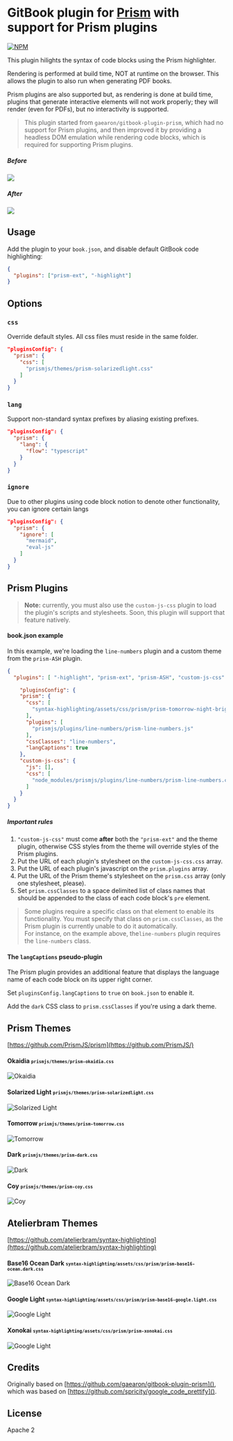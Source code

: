 GitBook plugin for [Prism](http://prismjs.com/) with support for Prism plugins
==============

[![NPM](http://img.shields.io/npm/v/gitbook-plugin-prism-ext.svg?style=flat-square&label=npm)](https://www.npmjs.com/package/gitbook-plugin-prism-ext)

This plugin hilights the syntax of code blocks using the Prism highlighter.

Rendering is performed at build time, NOT at runtime on the browser. This allows the plugin to also run when generating PDF books.

Prism plugins are also supported but, as rendering is done at build time, plugins that generate interactive elements will not work properly; they will render (even for PDFs), but no interactivity is supported.

> This plugin started from `gaearon/gitbook-plugin-prism`, which had no support for Prism plugins, and then improved it by providing a headless DOM emulation while rendering code blocks, which is required for supporting Prism plugins.  

##### Before
<img src='http://i.imgur.com/cbk6O52.png'>

##### After
<img src='http://i.imgur.com/S1YMlee.png'>

## Usage

Add the plugin to your `book.json`, and disable default GitBook code highlighting:

```json
{
  "plugins": ["prism-ext", "-highlight"]
}
```

## Options


### `css`
Override default styles.  All css files must reside in the same folder.

```json
"pluginsConfig": {
  "prism": {
    "css": [
      "prismjs/themes/prism-solarizedlight.css"
    ]
  }
}
```

### `lang`
Support non-standard syntax prefixes by aliasing existing prefixes.

```json
"pluginsConfig": {
  "prism": {
    "lang": {
      "flow": "typescript"
    }
  }
}
```

### `ignore`
Due to other plugins using code block notion to denote other functionality, you can ignore certain langs

```json
"pluginsConfig": {
  "prism": {
    "ignore": [
      "mermaid",
      "eval-js"
    ]
  }
}
```

## Prism Plugins

> **Note:** currently, you must also use the `custom-js-css` plugin to load the plugin's scripts and stylesheets. Soon, this plugin will support that feature natively.

#### book.json example

In this example, we're loading the `line-numbers` plugin and a custom theme from the `prism-ASH` plugin.

```json
{
  "plugins": [ "-highlight", "prism-ext", "prism-ASH", "custom-js-css" ],

    "pluginsConfig": {
    "prism": {
      "css": [
        "syntax-highlighting/assets/css/prism/prism-tomorrow-night-bright.css"
      ],
      "plugins": [
        "prismjs/plugins/line-numbers/prism-line-numbers.js"
      ],
      "cssClasses": "line-numbers",
      "langCaptions": true
    },
    "custom-js-css": {
      "js": [],
      "css": [
        "node_modules/prismjs/plugins/line-numbers/prism-line-numbers.css"
      ]
    }
  }
}
``` 

##### Important rules

1. `"custom-js-css"` must come **after** both the `"prism-ext"` and the theme plugin, otherwise CSS styles from the
theme will override styles of the Prism plugins.
2. Put the URL of each plugin's stylesheet on the `custom-js-css.css` array.
3. Put the URL of each plugin's javascript on the `prism.plugins` array.
4. Put the  URL of the Prism theme's stylesheet on the `prism.css` array (only one stylesheet, please).
5. Set `prism.cssClasses` to a space delimited list of class names that should be appended to the class of each code block's `pre` element.

> Some plugins require a specific class on that element to enable its functionality. You must specify that class on `prism.cssClasses`, as the Prism plugin is currently unable to do it automatically.<br>
> For instance, on the example above, the`line-numbers` plugin requires the `line-numbers` class.

#### The `langCaptions` pseudo-plugin

The Prism plugin provides an additional feature that displays the language name of each code block on its upper right
corner.

Set `pluginsConfig.langCaptions` to `true` on `book.json` to enable it.

Add the `dark` CSS class to `prism.cssClasses` if you're using a dark theme.

## Prism Themes

[https://github.com/PrismJS/prism](https://github.com/PrismJS/)

#### Okaidia <small>`prismjs/themes/prism-okaidia.css`</small>
![Okaidia](http://i.imgur.com/uhe0yQY.png)

#### Solarized Light <small>`prismjs/themes/prism-solarizedlight.css`</small>
![Solarized Light](http://i.imgur.com/71sT5XB.png)

#### Tomorrow <small>`prismjs/themes/prism-tomorrow.css`</small>
![Tomorrow](http://i.imgur.com/Li3AHXU.png)

#### Dark <small>`prismjs/themes/prism-dark.css`</small>
![Dark](http://i.imgur.com/vA5P6fy.png)

#### Coy <small>`prismjs/themes/prism-coy.css`</small>
![Coy](http://i.imgur.com/kSJP9tq.png)

## Atelierbram Themes

[https://github.com/atelierbram/syntax-highlighting](https://github.com/atelierbram/syntax-highlighting)

#### Base16 Ocean Dark <small>`syntax-highlighting/assets/css/prism/prism-base16-ocean.dark.css`</small>
![Base16 Ocean Dark](http://i.imgur.com/REJCdrA.png)

#### Google Light <small>`syntax-highlighting/assets/css/prism/prism-base16-google.light.css`</small>
![Google Light](http://i.imgur.com/TyBYmSu.png)

#### Xonokai <small>`syntax-highlighting/assets/css/prism/prism-xonokai.css`</small>
![Google Light](http://i.imgur.com/fPjEEv8.png)

## Credits

Originally based on [https://github.com/gaearon/gitbook-plugin-prism](), which was based on [https://github.com/spricity/google_code_prettify]().

## License

Apache 2
